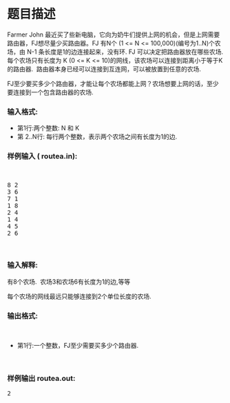 # 题目描述


<p>
	Farmer John 最近买了些新电脑，它向为奶牛们提供上网的机会，但是上网需要路由器，FJ想尽量少买路由器。FJ 有N个 (1 &lt;= N &lt;= 100,000)(编号为1..N)个农场，由 N-1 条长度是1的边连接起来，没有环. FJ 可以决定把路由器放在哪些农场. 每个农场只有长度为 K (0 &lt;= K &lt;= 10)的网线，该农场可以连接到距离小于等于K的路由器.  路由器本身已经可以连接到互连网，可以被放置到任意的农场.
</p>
<p>
	FJ至少要买多少个路由器，才能让每个农场都能上网？农场想要上网的话，至少要连接到一个包含路由器的农场.
</p>
<h3>
	输入格式:
</h3>
<ul>
	<li>
		第1行:两个整数: N 和 K
	</li>
	<li>
		第 2..N行: 每行两个整数，表示两个农场之间有长度为1的边.
	</li>
</ul>
<h3>
	样例输入 ( routea.in):
</h3>
<p>
	<br/>
</p>
<pre class="prettyprint">8 2
3 6
7 1
1 8
2 4
1 4
4 5
2 6</pre>
<p>
	<br/>
</p>
<h3>
	输入解释:
</h3>
<p>
	有8个农场.  农场3和农场6有长度为1的边,等等
</p>
<p>
	每个农场的网线最远只能够连接到2个单位长度的农场.
</p>
<h3>
	输出格式:
</h3>
<p>
	<br/>
</p>
<ul>
	<li>
		第1行:一个整数，FJ至少需要买多少个路由器.
	</li>
</ul>
<p>
	<br/>
</p>
<h3>
	样例输出 routea.out:
</h3>
<pre class="prettyprint">2</pre>
<br/>
<br/>
